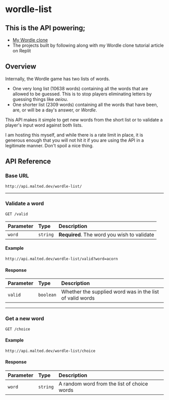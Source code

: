 # wordle-list
## This is the API powering;
* [My Wordle clone](https://github.com/ma1ted/wordle)
* The projects built by following along with my Wordle clone tutorial article on Replit

## Overview
Internally, the Wordle game has two lists of words.
* One very long list (10638 words) containing all the words that are allowed to be guessed. This is to stop players eliminating letters by guessing things like *aeiou*.
* One shorter list (2309 words) containing all the words that have been, are, or will be a day's answer, or *Wordle*.

This API makes it simple to get new words from the short list or to validate a player's input word against both lists.

I am hosting this myself, and while there is a rate limit in place, it is generous enough that you will not hit it if you are using the API in a legitimate manner. Don't spoil a nice thing.
## API Reference

### Base URL
```
http://api.malted.dev/wordle-list/
```

---

### Validate a word

```
GET /valid
```
| Parameter | Type     | Description                |
| :-------- | :------- | :------------------------- |
| `word` | `string` | **Required**. The word you wish to validate |
#### Example
`http://api.malted.dev/wordle-list/valid?word=acorn`
#### Response
| Parameter | Type     | Description                |
| :-------- | :------- | :------------------------- |
| `valid` | `boolean` | Whether the supplied word was in the list of valid words |

---

### Get a new word
```
GET /choice
```
#### Example
`http://api.malted.dev/wordle-list/choice`

#### Response
| Parameter | Type     | Description                |
| :-------- | :------- | :------------------------- |
| `word` | `string` | A random word from the list of choice words |
